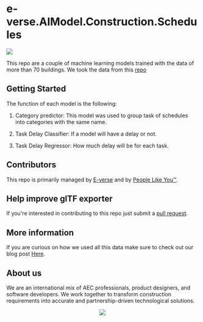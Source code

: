 # e-verse.AIModel.Construction.Schedules

[<img src="https://s3.amazonaws.com/everse.assets/GithubReadme/AIModels.png">](https://github.com/EverseDevelopment/e-verse.AIModel.Construction.Schedules/wiki)
<br/>

This repo are a couple of machine learning models trained with the data of more than 70 buildings. We took the data from this [repo](https://github.com/EverseDevelopment/Buildings.Historical.Data) </h3>
<br/>
 
## Getting Started

The function of each model is the following:

1. Category predictor: This model was used to group task of schedules into categories with the same name.

2. Task Delay Classifier: If a model will have a delay or not.

3. Task Delay Regressor: How much delay will be for each task.



## Contributors
This repo is primarily managed by [E-verse](https://www.e-verse.com/) and by [People Like You™](https://github.com/EverseDevelopment/e-verse.AIModel.Construction.Schedules/pulse).

## Help improve glTF exporter
If you're interested in contributing to this repo just submit a [pull request](https://github.com/EverseDevelopment/e-verse.AIModel.Construction.Schedules/pulls).

## More information
If you are curious on how we used all this data make sure to check out our blog post [Here](https://e-verse.com/blog-articles/).

## About us ##

We are an international mix of AEC professionals, product designers, and software developers. We work together to transform construction requirements into accurate and partnership-driven technological solutions.

<p align="center" width="100%">
    <a href="https://www.e-verse.com/">
    <img src="https://s3.amazonaws.com/everse.assets/GithubReadme/e-verse_logo_no+slogan.jpg" align="center">
    </a>
</p>
